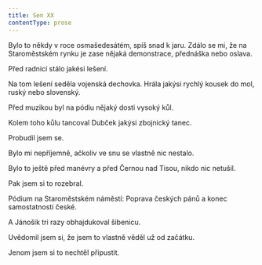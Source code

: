 ```yaml
---
title: Sen XX
contentType: prose
---
```


Bylo to někdy v roce osmašedesátém, spíš snad k jaru. Zdálo se mi, že na Staroměstském rynku je zase nějaká demonstrace, přednáška nebo oslava.

Před radnicí stálo jakési lešení.

Na tom lešení seděla vojenská dechovka. Hrála jakýsi rychlý kousek do mol, ruský nebo slovenský.

Před muzikou byl na pódiu nějaký dosti vysoký kůl.

Kolem toho kůlu tancoval Dubček jakýsi zbojnický tanec.

Probudil jsem se.

Bylo mi nepříjemně, ačkoliv ve snu se vlastně nic nestalo.

Bylo to ještě před manévry a před Černou nad Tisou, nikdo nic netušil.

Pak jsem si to rozebral.

Pódium na Staroměstském náměstí: Poprava českých pánů a konec samostatnosti české.

A Jánošik tri razy obhajdukoval šibenicu.

Uvědomil jsem si, že jsem to vlastně věděl už od začátku.

Jenom jsem si to nechtěl připustit.
